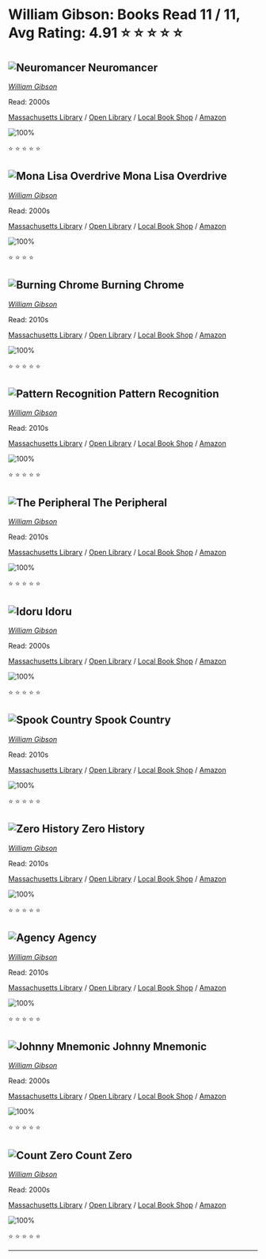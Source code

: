 # William Gibson:  Books Read 11 / 11, Avg Rating: 4.91 :star: :star: :star: :star: :star:

## ![Neuromancer](https://covers.openlibrary.org/b/id/283860-M.jpg) Neuromancer
*[William Gibson](../authors/WilliamGibson)*

Read: 2000s

[Massachusetts Library](https://library.minlib.net/search/i=9788585887902) / [Open Library](https://openlibrary.org/isbn/9788585887902) / [Local Book Shop](https://bookshop.org/book/9788585887902) / [Amazon](https://amazon.com/dp/229030820X)

![100%](https://geps.dev/progress/100) 

:star: :star: :star: :star: :star:

## ![Mona Lisa Overdrive](https://covers.openlibrary.org/b/id/3327832-M.jpg) Mona Lisa Overdrive
*[William Gibson](../authors/WilliamGibson)*

Read: 2000s

[Massachusetts Library](https://library.minlib.net/search/i=9780553281743) / [Open Library](https://openlibrary.org/isbn/9780553281743) / [Local Book Shop](https://bookshop.org/book/9780553281743) / [Amazon](https://amazon.com/dp/1455861596)

![100%](https://geps.dev/progress/100) 

:star: :star: :star: :star:

## ![Burning Chrome](https://covers.openlibrary.org/b/id/28351-M.jpg) Burning Chrome
*[William Gibson](../authors/WilliamGibson)*

Read: 2010s

[Massachusetts Library](https://library.minlib.net/search/i=9781480542310) / [Open Library](https://openlibrary.org/isbn/9781480542310) / [Local Book Shop](https://bookshop.org/book/9781480542310) / [Amazon](https://amazon.com/dp/0007378696)

![100%](https://geps.dev/progress/100) 

:star: :star: :star: :star: :star:

## ![Pattern Recognition](https://covers.openlibrary.org/b/id/8373619-M.jpg) Pattern Recognition
*[William Gibson](../authors/WilliamGibson)*

Read: 2010s

[Massachusetts Library](https://library.minlib.net/search/i=9782846260725) / [Open Library](https://openlibrary.org/isbn/9782846260725) / [Local Book Shop](https://bookshop.org/book/9782846260725) / [Amazon](https://amazon.com/dp/0241953537)

![100%](https://geps.dev/progress/100) 

:star: :star: :star: :star: :star:

## ![The Peripheral](https://covers.openlibrary.org/b/id/8787492-M.jpg) The Peripheral
*[William Gibson](../authors/WilliamGibson)*

Read: 2010s

[Massachusetts Library](https://library.minlib.net/search/i=9780241961001) / [Open Library](https://openlibrary.org/isbn/9780241961001) / [Local Book Shop](https://bookshop.org/book/9780241961001) / [Amazon](https://amazon.com/dp/8419449261)

![100%](https://geps.dev/progress/100) 

:star: :star: :star: :star: :star:

## ![Idoru](https://covers.openlibrary.org/b/id/3850651-M.jpg) Idoru
*[William Gibson](../authors/WilliamGibson)*

Read: 2000s

[Massachusetts Library](https://library.minlib.net/search/i=9783453156364) / [Open Library](https://openlibrary.org/isbn/9783453156364) / [Local Book Shop](https://bookshop.org/book/9783453156364) / [Amazon](https://amazon.com/dp/0140241078)

![100%](https://geps.dev/progress/100) 

:star: :star: :star: :star: :star:

## ![Spook Country](https://covers.openlibrary.org/b/id/8355736-M.jpg) Spook Country
*[William Gibson](../authors/WilliamGibson)*

Read: 2010s

[Massachusetts Library](https://library.minlib.net/search/i=9780425222355) / [Open Library](https://openlibrary.org/isbn/9780425222355) / [Local Book Shop](https://bookshop.org/book/9780425222355) / [Amazon](https://amazon.com/dp/014192358X)

![100%](https://geps.dev/progress/100) 

:star: :star: :star: :star: :star:

## ![Zero History](https://covers.openlibrary.org/b/id/7072428-M.jpg) Zero History
*[William Gibson](../authors/WilliamGibson)*

Read: 2010s

[Massachusetts Library](https://library.minlib.net/search/i=9780425240779) / [Open Library](https://openlibrary.org/isbn/9780425240779) / [Local Book Shop](https://bookshop.org/book/9780425240779) / [Amazon](https://amazon.com/dp/1410434907)

![100%](https://geps.dev/progress/100) 

:star: :star: :star: :star: :star:

## ![Agency](https://covers.openlibrary.org/b/id/13090570-M.jpg) Agency
*[William Gibson](../authors/WilliamGibson)*

Read: 2010s

[Massachusetts Library](https://library.minlib.net/search/i=9781101986936) / [Open Library](https://openlibrary.org/isbn/9781101986936) / [Local Book Shop](https://bookshop.org/book/9781101986936) / [Amazon](https://amazon.com/dp/0241237211)

![100%](https://geps.dev/progress/100) 

:star: :star: :star: :star: :star:

## ![Johnny Mnemonic](https://covers.openlibrary.org/b/id/283527-M.jpg) Johnny Mnemonic
*[William Gibson](../authors/WilliamGibson)*

Read: 2000s

[Massachusetts Library](https://library.minlib.net/search/i=9780006480457) / [Open Library](https://openlibrary.org/isbn/9780006480457) / [Local Book Shop](https://bookshop.org/book/9780006480457) / [Amazon](https://amazon.com/dp/0006480454)

![100%](https://geps.dev/progress/100) 

:star: :star: :star: :star: :star:

## ![Count Zero](https://covers.openlibrary.org/b/id/284322-M.jpg) Count Zero
*[William Gibson](../authors/WilliamGibson)*

Read: 2000s

[Massachusetts Library](https://library.minlib.net/search/i=9780786540419) / [Open Library](https://openlibrary.org/isbn/9780786540419) / [Local Book Shop](https://bookshop.org/book/9780786540419) / [Amazon](https://amazon.com/dp/8445074024)

![100%](https://geps.dev/progress/100) 

:star: :star: :star: :star: :star:

---
